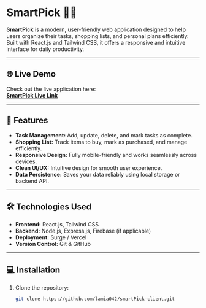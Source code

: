 # SmartPick 🛒✨

**SmartPick** is a modern, user-friendly web application designed to help users organize their tasks, shopping lists, and personal plans efficiently. Built with React.js and Tailwind CSS, it offers a responsive and intuitive interface for daily productivity.

---

## 🌐 Live Demo

Check out the live application here:  
[**SmartPick Live Link**](http://smartpick-client.surge.sh/)  



---

## 🚀 Features

- **Task Management:** Add, update, delete, and mark tasks as complete.  
- **Shopping List:** Track items to buy, mark as purchased, and manage efficiently.  
- **Responsive Design:** Fully mobile-friendly and works seamlessly across devices.  
- **Clean UI/UX:** Intuitive design for smooth user experience.  
- **Data Persistence:** Saves your data reliably using local storage or backend API.

---

## 🛠️ Technologies Used

- **Frontend:** React.js, Tailwind CSS  
- **Backend:** Node.js, Express.js, Firebase (if applicable)  
- **Deployment:** Surge / Vercel  
- **Version Control:** Git & GitHub  

---


## 💻 Installation

1. Clone the repository:
   ```bash
   git clone https://github.com/lamia042/smartPick-client.git
